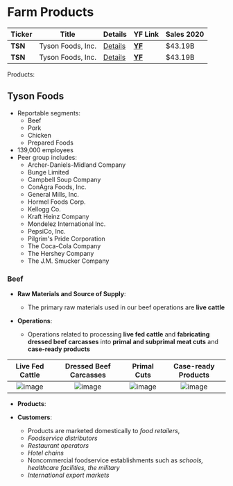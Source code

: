 # Farm Products

Ticker | Title | Details | YF Link | Sales 2020
--- | --- | --- | --- | ---
| **TSN** | Tyson Foods, Inc. | [Details](#Tyson-Foods) | **[YF](https://finance.yahoo.com/quote/TSN)** | $43.19B
| **TSN** | Tyson Foods, Inc. | [Details](#Tyson-Foods) | **[YF](https://finance.yahoo.com/quote/TSN)** | $43.19B

Products:


## Tyson Foods
- Reportable segments:
  - Beef
  - Pork
  - Chicken
  - Prepared Foods
- 139,000 employees
- Peer group includes:
  - Archer-Daniels-Midland Company
  - Bunge Limited
  - Campbell Soup Company
  - ConAgra Foods, Inc.
  - General Mills, Inc.
  - Hormel Foods Corp.
  - Kellogg Co.
  - Kraft Heinz Company
  - Mondelez International Inc.
  - PepsiCo, Inc.
  - Pilgrim's Pride Corporation
  - The Coca-Cola Company
  - The Hershey Company
  - The J.M. Smucker Company

### Beef
- **Raw Materials and Source of Supply**:
  - The primary raw materials used in our beef operations are **live cattle**


- **Operations**:
  - Operations related to processing **live fed cattle** and **fabricating dressed beef carcasses** into **primal and subprimal meat cuts** and **case-ready products**

| **Live Fed Cattle** | **Dressed Beef Carcasses** | **Primal Cuts** | **Case-ready Products** |
|:-------------------------:|:-------------------------:|:-------------------------:|:-------------------------:|
|![image](https://user-images.githubusercontent.com/85560091/133944409-1c00f02c-3568-415c-9acb-e09b3500a489.png) |![image](https://user-images.githubusercontent.com/85560091/133944376-5466ad10-d929-4f24-ae30-be01cc9748a7.png) |  ![image](https://user-images.githubusercontent.com/85560091/133944363-24cea9cd-caee-4750-a790-2f9f22158e5e.png)|![image](https://user-images.githubusercontent.com/85560091/133944328-a2627db9-73d2-4b09-a39c-90ce4290833c.png)|

- **Products**:

- **Customers**:
  - Products are marketed domestically to *food retailers*,
  - *Foodservice distributors*
  - *Restaurant operators*
  - *Hotel chains*
  - Noncommercial foodservice establishments such as *schools, healthcare facilities, the military*
  - *International export markets*
